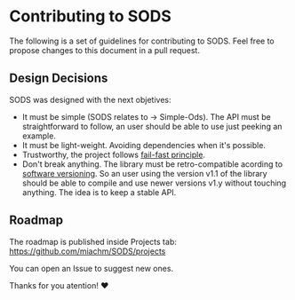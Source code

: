 # Contributing to SODS

The following is a set of guidelines for contributing to SODS. Feel free to propose changes to this document in a pull request.

## Design Decisions

SODS was designed with the next objetives:

- It must be simple (SODS relates to -> Simple-Ods). The API must be straightforward to follow, an user should be able to use just peeking an example.
- It must be light-weight. Avoiding dependencies when it's possible.
- Trustworthy, the project follows [fail-fast principle](https://en.wikipedia.org/wiki/Fail-fast).
- Don't break anything. The library must be retro-compatible acording to [software versioning](https://en.wikipedia.org/wiki/Software_versioning). So an user using the version v1.1 of the library should be able to compile and use newer versions v1.y without touching anything. The idea is to keep a stable API.

## Roadmap

The roadmap is published inside Projects tab:
https://github.com/miachm/SODS/projects

You can open an Issue to suggest new ones.

Thanks for you atention! ❤️

